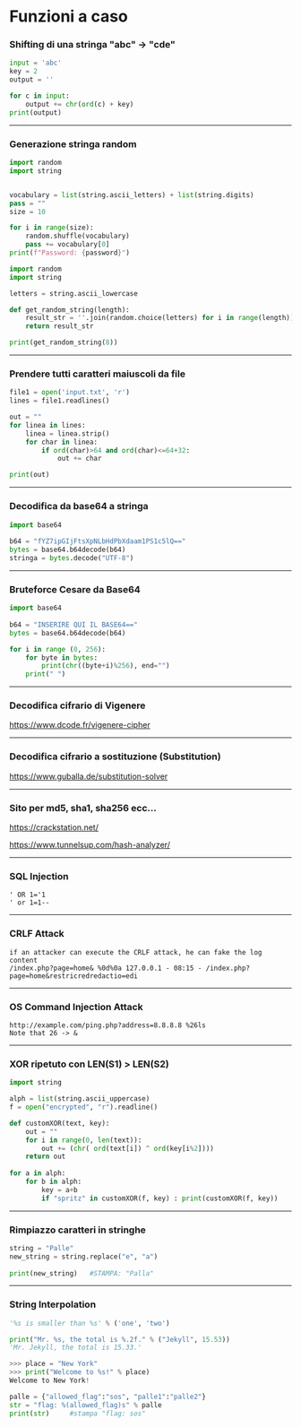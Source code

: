 # Funzioni a caso

### Shifting di una stringa "abc" -> "cde"

```python
input = 'abc'
key = 2
output = ''

for c in input:
    output += chr(ord(c) + key)
print(output)
```

-------------------------

### Generazione stringa random

```python
import random
import string


vocabulary = list(string.ascii_letters) + list(string.digits)
pass = ""
size = 10

for i in range(size):
    random.shuffle(vocabulary)
    pass += vocabulary[0]
print(f"Password: {password}")
```

```python
import random
import string

letters = string.ascii_lowercase

def get_random_string(length):
    result_str = ''.join(random.choice(letters) for i in range(length))
    return result_str

print(get_random_string(8))
```

-------------------------

### Prendere tutti caratteri maiuscoli da file

```python
file1 = open('input.txt', 'r')
lines = file1.readlines()

out = ""
for linea in lines:
    linea = linea.strip()
    for char in linea:
        if ord(char)>64 and ord(char)<=64+32:
            out += char

print(out)
```

-------------------------

### Decodifica da base64 a stringa

```python
import base64
 
b64 = "fYZ7ipGIjFtsXpNLbHdPbXdaam1PS1c5lQ=="
bytes = base64.b64decode(b64)
stringa = bytes.decode("UTF-8")
```

-------------------------

### Bruteforce Cesare da Base64

```python
import base64
 
b64 = "INSERIRE QUI IL BASE64=="
bytes = base64.b64decode(b64)

for i in range (0, 256):
    for byte in bytes:
        print(chr((byte+i)%256), end="")
    print(" ")
```

--------------------

### Decodifica cifrario di Vigenere
<https://www.dcode.fr/vigenere-cipher>

--------------------

### Decodifica cifrario a sostituzione (Substitution)
<https://www.guballa.de/substitution-solver>

--------------------

### Sito per md5, sha1, sha256 ecc...
<https://crackstation.net/>

<https://www.tunnelsup.com/hash-analyzer/>

--------------------

### SQL Injection

```
' OR 1='1
' or 1=1--
```

------------------

### CRLF Attack

```
if an attacker can execute the CRLF attack, he can fake the log content
/index.php?page=home& %0d%0a 127.0.0.1 - 08:15 - /index.php?page=home&restricredredactio=edi
```

------------------

### OS Command Injection Attack

```
http://example.com/ping.php?address=8.8.8.8 %26ls
Note that 26 -> &
```

--------------

### XOR ripetuto con LEN(S1) > LEN(S2)

```python
import string

alph = list(string.ascii_uppercase)
f = open("encrypted", "r").readline()

def customXOR(text, key):
    out = ""
    for i in range(0, len(text)):
        out += (chr( ord(text[i]) ^ ord(key[i%2])))
    return out
                 
for a in alph:
    for b in alph:
        key = a+b
        if "spritz" in customXOR(f, key) : print(customXOR(f, key))
```

------------------------

###  Rimpiazzo caratteri in stringhe

```python
string = "Palle"
new_string = string.replace("e", "a") 
  
print(new_string)   #STAMPA: "Palla"
```

------------------------

### String Interpolation

```python
'%s is smaller than %s' % ('one', 'two')

print("Mr. %s, the total is %.2f." % ("Jekyll", 15.53))
'Mr. Jekyll, the total is 15.33.'

>>> place = "New York"
>>> print("Welcome to %s!" % place)
Welcome to New York!

palle = {"allowed_flag":"sos", "palle1":"palle2"}
str = "flag: %(allowed_flag)s" % palle
print(str)     #stampa "flag: sos"
```
